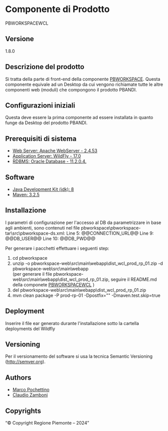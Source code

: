 # Componente di Prodotto
PBWORKSPACEWCL

## Versione
1.8.0

## Descrizione del prodotto
Si tratta della parte di front-end della componente [PBWORKSPACE](../pbworkspace). Questa componente equivale ad un Desktop da cui vengono richiamate tutte le altre componenti web (moduli) che compongono il prodotto PBANDI.

## Configurazioni iniziali
Questa deve essere la prima componente ad essere installata in quanto funge da Desktop del prodotto PBANDI.

## Prerequisiti di sistema
* [Web Server: Apache WebServer - 2.4.53](https://www.apache.org)
* [Application Server: WildFly - 17.0](https://www.wildfly.org/)
* [RDBMS: Oracle Database - 11.2.0.4.](https://www.oracle.org)
## Software
* [Java Development Kit (jdk): 8](https://www.oracle.org)
* [Maven: 3.2.5](https://maven.apache.org)

## Installazione
I parametri di configurazione per l'accesso al DB da parametrizzare in base agli ambienti, sono contenuti nel file pbworkspace\pbworkspace-tar\src\pbworkspace-ds.xml:
	Line  5: 		<connection-url>@@CONNECTION_URL@@</connection-url>
	Line  9: 		<user-name>@@DB_USER@@</user-name>
	Line 10: 		<password>@@DB_PWD@@</password>

Per generare i pacchetti effettuare i seguenti step:

1. cd pbworkspace
2. unzip -o pbworkspace-web\src\main\webapp\dist_wcl_prod_rp_01.zip -d pbworkspace-web\src\main\webapp\
   (per generare il file pbworkspace-web\src\main\webapp\dist_wcl_prod_rp_01.zip, seguire il README.md della componete [PBWORKSPACEWCL](../pbworkspacewcl) )
3. del pbworkspace-web\src\main\webapp\dist_wcl_prod_rp_01.zip
4. mvn clean package -P prod-rp-01 -Dpostfix="" -Dmaven.test.skip=true

## Deployment
Inserire il file ear generato durante l'installazione sotto la cartella deployments del Wildfly

## Versioning
Per il versionamento del software si usa la tecnica Semantic Versioning (http://semver.org).

## Authors
* [Marco Pochettino](mailto:marco.pochettino@csi.it)
* [Claudio Zamboni](mailto:claudio.zamboni@csi.it)

## Copyrights
“© Copyright Regione Piemonte – 2024”